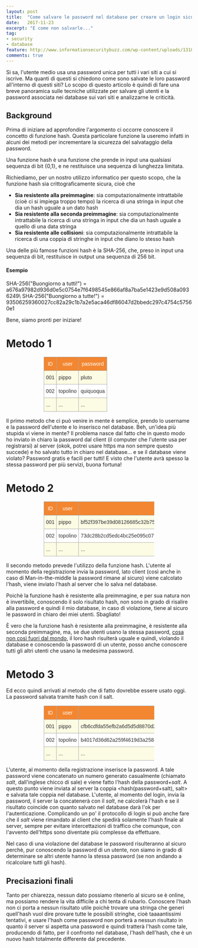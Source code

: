 ```yaml
---
layout: post
title:  "Come salvare le password nel database per creare un login sicuro"
date:   2017-11-23
excerpt: "E come non salvarle..."
tag:
- security
- database
feature: http://www.informationsecuritybuzz.com/wp-content/uploads/13186099_s.jpg
comments: true
---
```

Si sa, l'utente medio usa una password unica per tutti i vari siti a cui si iscrive. Ma quanti di questi si chiedono come sono salvate le loro password all'interno di questi siti? Lo scopo di questo articolo è quindi di fare una breve panoramica sulle tecniche utilizzate per salvare gli utenti e la password associata nei database sui vari siti e analizzarne le criticità.

## Background
Prima di iniziare ad approfondire l'argomento ci occorre conoscere il concetto di funzione hash. Questa particolare funzione la useremo infatti in alcuni dei metodi per incrementare la sicurezza del salvataggio della password.

Una funzione hash è una funzione che prende in input una qualsiasi sequenza di bit {0,1}, e ne restituisce una sequenza di lunghezza limitata.

Richiediamo, per un nostro utilizzo informatico per questo scopo, che la funzione hash sia crittograficamente sicura, cioè che

 - **Sia resistente alla preimmagine**: sia computazionalmente intrattabile (cioè ci si impiega troppo tempo) la ricerca di una stringa in input che dia un hash uguale a un dato hash
 - **Sia resistente alla seconda preimmagine**: sia computazionalmente intrattabile la ricerca di una stringa in input che dia un hash uguale a quello di una data stringa
 - **Sia resistente alle collisioni**:  sia computazionalmente intrattabile la ricerca di una coppia di stringhe in input che diano lo stesso hash

Una delle più famose funzioni hash è la SHA-256, che, preso in input una sequenza di bit, restituisce in output una sequenza di 256 bit.

#### Esempio
SHA-256("Buongiorno a tutti!") = a676a97982d936d0e5c0754e7f6498545e866af8a7ba5e1423e9d508a0936249\\
SHA-256("Buongiorno a tutte!") = 93506259360027cc82a29c1b7a2e5aca46df86047d2bbedc297c4754c57560e1

Bene, siamo pronti per iniziare!

# Metodo 1
<style type="text/css">
.tg  {border-collapse:collapse;border-spacing:0;border-color:#aaa; width: 300px;}
.tg td{font-family:Arial, sans-serif;font-size:14px;padding:10px 5px;border-style:solid;border-width:1px;overflow:hidden;word-break:normal;border-color:#aaa;color:#333;background-color:#fff;}
.tg th{font-family:Arial, sans-serif;font-size:14px;font-weight:normal;padding:10px 5px;border-style:solid;border-width:1px;overflow:hidden;word-break:normal;border-color:#aaa;color:#fff;background-color:#f38630;}
.tg .tg-j2zy{background-color:#FCFBE3;vertical-align:top}
.tg .tg-016x{color:#ffffff;vertical-align:top}
.tg .tg-yw4l{vertical-align:top}
</style>
<center>
<table class="tg">
  <tr>
    <th class="tg-016x">ID</th>
    <th class="tg-016x">user</th>
    <th class="tg-016x">password</th>
  </tr>
  <tr>
    <td class="tg-j2zy">001</td>
    <td class="tg-j2zy">pippo</td>
    <td class="tg-j2zy">pluto</td>
  </tr>
  <tr>
    <td class="tg-yw4l">002</td>
    <td class="tg-yw4l">topolino</td>
    <td class="tg-yw4l">quiquoqua</td>
  </tr>
  <tr>
    <td class="tg-j2zy">...</td>
    <td class="tg-j2zy">...</td>
    <td class="tg-j2zy">...</td>
  </tr>
</table>
</center>
Il primo metodo che ci può venire in mente è semplice, prendo lo username e la password dell'utente e lo inserisco nel database. Beh, un'idea più stupida vi viene in mente? Il problema nasce dal fatto che in questo modo ho inviato in chiaro la password dal client (il computer che l'utente usa per registrarsi) al server (okok, potrei usare https ma non sempre questo succede) e ho salvato tutto in chiaro nel database... e se il database viene violato? Password gratis e facili per tutti! E visto che l'utente avrà spesso la stessa password per più servizi, buona fortuna!

# Metodo 2
<center>
<table class="tg">
  <tr>
    <th class="tg-016x">ID</th>
    <th class="tg-016x">user</th>
    <th class="tg-016x">password</th>
  </tr>
  <tr>
    <td class="tg-j2zy">001</td>
    <td class="tg-j2zy">pippo</td>
    <td class="tg-j2zy">bf52f397be39d08126685c32b75f44405c8b9b0876c719dea456a40780b10e0c</td>
  </tr>
  <tr>
    <td class="tg-yw4l">002</td>
    <td class="tg-yw4l">topolino</td>
    <td class="tg-yw4l">73dc28b2cd5edc4bc25e095c0770c11f467ac0eb33ac26566c941cdb8b087592</td>
  </tr>
  <tr>
    <td class="tg-j2zy">...</td>
    <td class="tg-j2zy">...</td>
    <td class="tg-j2zy">...</td>
  </tr>
</table>
</center>
Il secondo metodo prevede l'utilizzo della funzione hash. 
L'utente al momento della registrazione invia la password, lato client (così anche in caso di Man-in-the-middle la password rimane al sicuro) viene calcolato l'hash, viene inviato l'hash al server che lo salva nel database.

Poichè la funzione hash è resistente alla preimmagine, e per sua natura non è invertibile, conoscendo il solo risultato hash, non sono in grado di risalire alla password e quindi il mio database, in caso di violazione, tiene al sicuro le password in chiaro dei miei utenti. Sbagliato! 

È vero che la funzione hash è resistente alla preimmagine, è resistente alla seconda preimmagine, ma, se due utenti usano la stessa password, [cosa non così fuori dal mondo](http://www.corriere.it/tecnologia/cyber-cultura/15_gennaio_21/password-cambiare-suggerimenti-008ea4d0-a15b-11e4-8f86-063e3fa7313b.shtml), il loro hash risulterà uguale e quindi, violando il database e conoscendo la password di un utente, posso anche conoscere tutti gli altri utenti che usano la medesima password.

# Metodo 3
Ed ecco quindi arrivati al metodo che di fatto dovrebbe essere usato oggi. La password salvata tramite hash con il salt.
<center>
	<table class="tg">
  <tr>
    <th class="tg-016x">ID</th>
    <th class="tg-016x">user</th>
    <th class="tg-016x">password</th>
    <th class="tg-yw4l">Salt</th>
  </tr>
  <tr>
    <td class="tg-j2zy">001</td>
    <td class="tg-j2zy">pippo</td>
    <td class="tg-j2zy">cfb6cdfda55efb2a6d5d5d8870d2477241f97c6804a53a627645b1a66e9c2562</td>
    <td class="tg-j2zy">21323</td>
  </tr>
  <tr>
    <td class="tg-yw4l">002</td>
    <td class="tg-yw4l">topolino</td>
    <td class="tg-yw4l">b4017d36d62a259f4619d3a2588cc1d431de53b9b0d899ebfdde9886806598c1</td>
    <td class="tg-yw4l">65542</td>
  </tr>
  <tr>
    <td class="tg-j2zy">...</td>
    <td class="tg-j2zy">...</td>
    <td class="tg-j2zy">...</td>
    <td class="tg-j2zy"></td>
  </tr>
</table>
</center>

L'utente, al momento della registrazione inserisce la password. A tale password viene concatenato un numero generato casualmente (chiamato _salt_, dall'inglese chicco di sale) e viene fatto l'hash della password+_salt_. A questo punto viene inviata al server la coppia &lt;hash(password+salt), salt&gt; e salvata tale coppia nel database. L'utente, al momento del login, invia la password, il server la concatenerà con il _salt_, ne calcolerà l'hash e se il risultato coincide con quanto salvato nel database darà l'ok per l'autenticazione. Complicando un po' il protocollo di login si può anche fare che il _salt_ viene rimandato al client che spedirà solamente l'hash finale al server, sempre per evitare intercettazioni di traffico che comunque, con l'avvento dell'https sono diventate più complesse da effettuare.

Nel caso di una violazione del database le password risulteranno al sicuro perchè, pur conoscendo la password di un utente, non siamo in grado di determinare se altri utente hanno la stessa password (se non andando a ricalcolare tutti gli hash).

## Precisazioni finali
Tanto per chiarezza, nessun dato possiamo ritenerlo al sicuro se è online, ma possiamo rendere la vita difficile a chi tenta di rubarlo. Conoscere l'hash non ci porta a nessun risultato utile poichè trovare una stringa che generi quell'hash vuol dire provare tutte le possibili stringhe, cioè taaaantissimi tentativi, e usare l'hash come password non porterà a nessun risultato in quanto il server si aspetta una password e quindi tratterà l'hash come tale, producendo di fatto, per il confronto nel database, l'hash dell'hash, che è un nuovo hash totalmente differente dal precedente.
